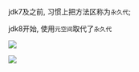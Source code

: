 jdk7及之前, 习惯上把方法区称为`永久代`;

jdk8开始, 使用`元空间`取代了`永久代`

![](https://youpaiyun.zongqilive.cn/image/20200527152652.png)

![](https://youpaiyun.zongqilive.cn/image/20200527152659.png)












